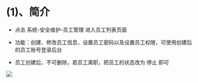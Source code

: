 # (1)、简介

*   点击 系统-安全维护-员工管理 进入员工列表页面

*   功能：创建、修改员工信息，设置员工密码以及设置员工权限，可使用创建后的员工账号登录后台

*   员工创建后，不可删除，若员工离职，把员工的状态改为 停止 即可

![](images/screenshot_1554803683636.jpg)

